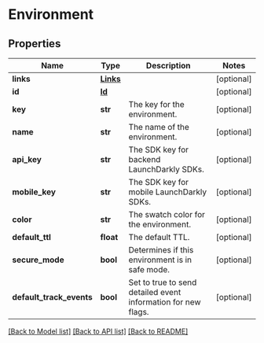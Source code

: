 # Environment

## Properties
Name | Type | Description | Notes
------------ | ------------- | ------------- | -------------
**links** | [**Links**](Links.md) |  | [optional] 
**id** | [**Id**](Id.md) |  | [optional] 
**key** | **str** | The key for the environment. | [optional] 
**name** | **str** | The name of the environment. | [optional] 
**api_key** | **str** | The SDK key for backend LaunchDarkly SDKs. | [optional] 
**mobile_key** | **str** | The SDK key for mobile LaunchDarkly SDKs. | [optional] 
**color** | **str** | The swatch color for the environment. | [optional] 
**default_ttl** | **float** | The default TTL. | [optional] 
**secure_mode** | **bool** | Determines if this environment is in safe mode. | [optional] 
**default_track_events** | **bool** | Set to true to send detailed event information for new flags. | [optional] 

[[Back to Model list]](../README.md#documentation-for-models) [[Back to API list]](../README.md#documentation-for-api-endpoints) [[Back to README]](../README.md)



